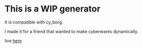 # This is a WIP generator

It is compatible with cy_borg.

I made it for a friend that wanted to make cyberwares dynamically.

live [here](https://pauwul.github.io/cyberware_generator/)
